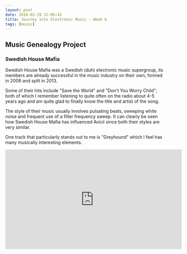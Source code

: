 ```yaml
---
layout: post
date: 2016-02-29 22:09:43
title: Journey into Electronic Music - Week 6
tags: [music]
---
```


## Music Genealogy Project

### Swedish House Mafia
Swedish House Mafia was a Swedish (duh) electronic music supergroup, its members are already successful in the music industry on their own, formed in 2008 and split in 2013.

Some of their hits include "Save the World" and "Don't You Worry Child"; both of which I remember listening to quite often on the radio about 4-5 years ago and am quite glad to finally know the title and artist of the song.

The style of their music usually involves pulsating beats, sweeping white noise and frequent use of a filter frequency sweep. It can clearly be seen how Swedish House Mafia has influenced Avicii since both their styles are very similar.

One track that particularly stands out to me is "Greyhound" which I feel has many musically interesting elements.

<iframe width="560" height="315" src="https://www.youtube-nocookie.com/embed/PDboaDrHGbA?rel=0" frameborder="0" allowfullscreen></iframe>